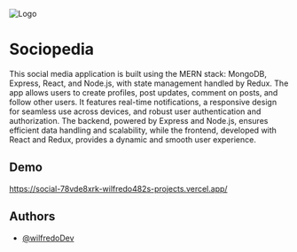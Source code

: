 
![Logo](https://social-78vde8xrk-wilfredo482s-projects.vercel.app/sociopedia-logo.png)


# Sociopedia

This social media application is built using the MERN stack: MongoDB, Express, React, and Node.js, with state management handled by Redux. The app allows users to create profiles, post updates, comment on posts, and follow other users. It features real-time notifications, a responsive design for seamless use across devices, and robust user authentication and authorization. The backend, powered by Express and Node.js, ensures efficient data handling and scalability, while the frontend, developed with React and Redux, provides a dynamic and smooth user experience.


## Demo

https://social-78vde8xrk-wilfredo482s-projects.vercel.app/


## Authors

- [@wilfredoDev](https://github.com/WilfredoDev)

